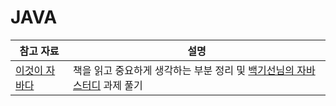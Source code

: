 # JAVA

| 참고 자료                                                                                                                                                | 설명                                                                                                                             |
| -------------------------------------------------------------------------------------------------------------------------------------------------------- | -------------------------------------------------------------------------------------------------------------------------------- |
| <a href = "https://github.com/zlzzlzz2l/TIL_Today-I-Learn/tree/master/JAVA/%EC%9D%B4%EA%B2%83%EC%9D%B4%20%EC%9E%90%EB%B0%94%EB%8B%A4"> 이것이 자바다</a> | 책을 읽고 중요하게 생각하는 부분 정리 및 <a href = "https://github.com/whiteship/live-study">백기선님의 자바스터디</a> 과제 풀기 |
